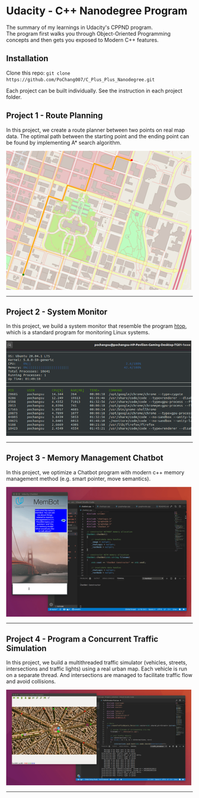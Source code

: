 # Udacity - C++ Nanodegree Program

The summary of my learnings in Udacity's CPPND program.  
The program first walks you through Object-Oriented Programming concepts and then gets you exposed to Modern C++ features.

## Installation

Clone this repo: `git clone https://github.com/PoChang007/C_Plus_Plus_Nanodegree.git`

Each project can be built individually. See the instruction in each project folder.

## Project 1 - Route Planning

In this project, we create a route planner between two points on real map data. The optimal path between the starting point and the ending point can be found by implementing A* search algorithm.

<img src="Project_1_Route_Planning/map.png" width="500">
<hr>

## Project 2 - System Monitor

In this project, we build a system monitor that resemble the program [htop](https://htop.dev/), which is a standard program for monitoring Linux systems.

<img src="Project_2_System_Monitor/images/monitor.png" width="500">
<hr>

## Project 3 - Memory Management Chatbot

In this project, we optimize a Chatbot program with modern c++ memory management method (e.g. smart pointer, move semantics).

<img src="Project_3_Memory_Management_Chatbot/images/chatbot_demo.gif" width="500">
<hr>

## Project 4 - Program a Concurrent Traffic Simulation

In this project, we build a multithreaded traffic simulator (vehicles, streets, intersections and traffic lights) using a real urban map. Each vehicle is run on a separate thread. And intersections are managed to facilitate traffic flow and avoid collisions.

<img src="Project_4_Program_a_Concurrent_Traffic_Simulation/data/traffic_simulation.gif" width="500">
<hr>